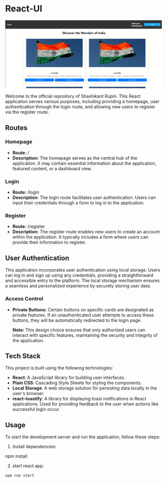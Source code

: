 # React-UI

![Homepage Screenshot](./image.png)

Welcome to the official repository of Shashikant Rupin. This React application serves various purposes, including providing a homepage, user authentication through the login route, and allowing new users to register via the register route.

## Routes

### Homepage

- **Route:** /
- **Description:** The homepage serves as the central hub of the application. It may contain essential information about the application, featured content, or a dashboard view.

### Login

- **Route:** /login
- **Description:** The login route facilitates user authentication. Users can input their credentials through a form to log in to the application.

### Register

- **Route:** /register
- **Description:** The register route enables new users to create an account within the application. It typically includes a form where users can provide their information to register.


## User Authentication

This application incorporates user authentication using local storage. Users can log in and sign up using any credentials, providing a straightforward and accessible entry to the platform. The local storage mechanism ensures a seamless and personalized experience by securely storing user data.

### Access Control

- **Private Buttons:** Certain buttons on specific cards are designated as private features. If an unauthenticated user attempts to access these buttons, they will be automatically redirected to the login page.

  **Note:** This design choice ensures that only authorized users can interact with specific features, maintaining the security and integrity of the application.

## Tech Stack

This project is built using the following technologies:

- **React**: A JavaScript library for building user interfaces.
- **Plain CSS**: Cascading Style Sheets for styling the components.
- **Local Storage**: A web storage solution for persisting data locally in the user's browser.
- **react-toastify**: A library for displaying toast notifications in React applications. Used for providing feedback to the user when actions like successful login occur.

## Usage

To start the development server and run the application, follow these steps:

1. Install dependencies:

npm install

2. start react app:

```bash
npm run start


```
